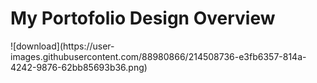 <h1>My Portofolio Design Overview</h1>
![download](https://user-images.githubusercontent.com/88980866/214508736-e3fb6357-814a-4242-9876-62bb85693b36.png)
